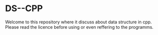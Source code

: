 # DS--CPP
Welcome to this repository where it discuss about data structure in cpp.
Please read the licence before using or even reffering to the programms.
